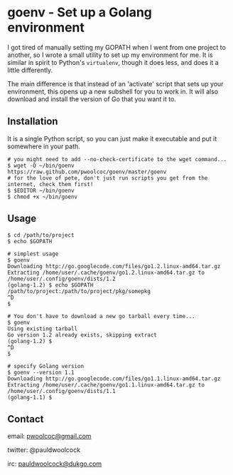 # goenv - Set up a Golang environment

I got tired of manually setting my GOPATH when I went from one project to another,
so I wrote a small utility to set up my environment for me. It is similar in spirit to Python's
`virtualenv`, though it does less, and does it a little differently.

The main difference is that instead of an 'activate' script that sets up your environment,
this opens up a new subshell for you to work in. It will also download
and install the version of Go that you want it to.


## Installation

It is a single Python script, so you can just make it executable and put
it somewhere in your path.

    # you might need to add --no-check-certificate to the wget command...
    $ wget -O ~/bin/goenv https://raw.github.com/pwoolcoc/goenv/master/goenv
    # for the love of pete, don't just run scripts you get from the internet, check them first!
    $ $EDITOR ~/bin/goenv
    $ chmod +x ~/bin/goenv

## Usage

    $ cd /path/to/project
    $ echo $GOPATH

    # simplest usage
    $ goenv
    Downloading http://go.googlecode.com/files/go1.2.linux-amd64.tar.gz
    Extracting /home/user/.cache/goenv/go1.2.linux-amd64.tar.gz to /home/user/.config/goenv/dists/1.2
    (golang-1.2) $ echo $GOPATH
    /path/to/project:/path/to/project/pkg/somepkg
    ^D
    $
    
    # You don't have to download a new go tarball every time...
    $ goenv
    Using existing tarball
    Go version 1.2 already exists, skipping extract
    (golang-1.2) $
    ^D
    $

    # specify Golang version
    $ goenv --version 1.1
    Downloading http://go.googlecode.com/files/go1.1.linux-amd64.tar.gz
    Extracting /home/user/.cache/goenv/go1.1.linux-amd64.tar.gz to /home/user/.config/goenv/dists/1.1
    (golang-1.1) $

## Contact

email: pwoolcoc@gmail.com

twitter: @pauldwoolcock

irc: pauldwoolcock@dukgo.com
